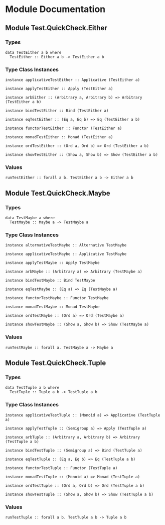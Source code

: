 # Module Documentation

## Module Test.QuickCheck.Either

### Types

    data TestEither a b where
      TestEither :: Either a b -> TestEither a b


### Type Class Instances

    instance applicativeTestEither :: Applicative (TestEither a)

    instance applyTestEither :: Apply (TestEither a)

    instance arbEither :: (Arbitrary a, Arbitrary b) => Arbitrary (TestEither a b)

    instance bindTestEither :: Bind (TestEither a)

    instance eqTestEither :: (Eq a, Eq b) => Eq (TestEither a b)

    instance functorTestEither :: Functor (TestEither a)

    instance monadTestEither :: Monad (TestEither a)

    instance ordTestEither :: (Ord a, Ord b) => Ord (TestEither a b)

    instance showTestEither :: (Show a, Show b) => Show (TestEither a b)


### Values

    runTestEither :: forall a b. TestEither a b -> Either a b


## Module Test.QuickCheck.Maybe

### Types

    data TestMaybe a where
      TestMaybe :: Maybe a -> TestMaybe a


### Type Class Instances

    instance alternativeTestMaybe :: Alternative TestMaybe

    instance applicativeTestMaybe :: Applicative TestMaybe

    instance applyTestMaybe :: Apply TestMaybe

    instance arbMaybe :: (Arbitrary a) => Arbitrary (TestMaybe a)

    instance bindTestMaybe :: Bind TestMaybe

    instance eqTestMaybe :: (Eq a) => Eq (TestMaybe a)

    instance functorTestMaybe :: Functor TestMaybe

    instance monadTestMaybe :: Monad TestMaybe

    instance ordTestMaybe :: (Ord a) => Ord (TestMaybe a)

    instance showTestMaybe :: (Show a, Show b) => Show (TestMaybe a)


### Values

    runTestMaybe :: forall a. TestMaybe a -> Maybe a


## Module Test.QuickCheck.Tuple

### Types

    data TestTuple a b where
      TestTuple :: Tuple a b -> TestTuple a b


### Type Class Instances

    instance applicativeTestTuple :: (Monoid a) => Applicative (TestTuple a)

    instance applyTestTuple :: (Semigroup a) => Apply (TestTuple a)

    instance arbTuple :: (Arbitrary a, Arbitrary b) => Arbitrary (TestTuple a b)

    instance bindTestTuple :: (Semigroup a) => Bind (TestTuple a)

    instance eqTestTuple :: (Eq a, Eq b) => Eq (TestTuple a b)

    instance functorTestTuple :: Functor (TestTuple a)

    instance monadTestTuple :: (Monoid a) => Monad (TestTuple a)

    instance ordTestTuple :: (Ord a, Ord b) => Ord (TestTuple a b)

    instance showTestTuple :: (Show a, Show b) => Show (TestTuple a b)


### Values

    runTestTuple :: forall a b. TestTuple a b -> Tuple a b